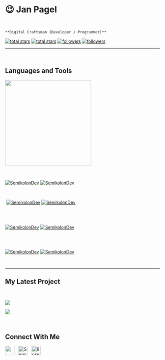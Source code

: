 
<h1>😉 Jan Pagel</h1>
<br /> 

                    
`**Digital Craftsman (Developer / Programmer)**`

                    

<p align="left"></p>
<p align="left"> 
  <a href="https://github.com/SemikolonDev?tab=repositories&sort=stargazers#gh-light-mode-only">
    <img alt="total stars" title="Total stars on GitHub" src="https://custom-icon-badges.demolab.com/github/stars/SemikolonDev?color=3ea97d&style=for-the-badge&labelColor=40b682&logo=star#gh-light-mode-only"/></a>
  
  <a href="https://github.com/SemikolonDev?tab=repositories&sort=stargazers#gh-dark-mode-only">
    <img alt="total stars" title="Total stars on GitHub" src="https://custom-icon-badges.demolab.com/github/stars/SemikolonDev?color=655489&style=for-the-badge&labelColor=c691e9&logo=star#gh-dark-mode-only"/></a>
  
  <a href="https://github.com/SemikolonDev?tab=followers#gh-light-mode-only">
    <img alt="followers" title="Follow me on Github" src="https://custom-icon-badges.demolab.com/github/followers/SemikolonDev?color=2c4954&labelColor=2c3e50&style=for-the-badge&logo=person-add&label=Follow&logoColor=white#gh-light-mode-only"/></a>
    
  <a href="https://github.com/SemikolonDev?tab=followers#gh-dark-mode-only">
    <img alt="followers" title="Follow me on Github" src="https://custom-icon-badges.demolab.com/github/followers/SemikolonDev?color=dacc84&labelColor=f9e692&style=for-the-badge&logo=person-add&label=Follow&logoColor=white#gh-dark-mode-only"/></a>
</p>

---
<br />

                    

<h2>Languages and Tools</h2> 
<p align="left">
<img width="280px"  src="https://skillicons.dev/icons?i=html,css,c#,dotnet,mysql,java,git,react,nextjs,materialui,linux,docker,cpp&perline=9"  />
</p>
<br />

                    

<p><a href="https://github.com/SemikolonDev#gh-dark-mode-only" target="_blank"><img align="center" src="https://github-readme-stats.vercel.app/api/top-langs/?username=SemikolonDev&langs_count=6&show_icon=true&layout=compact&theme=nightowl#gh-dark-mode-only" alt="SemikolonDev" /></a>
  <a href="https://github.com/SemikolonDev#gh-light-mode-only" target="_blank"><img align="center" src="https://github-readme-stats.vercel.app/api/top-langs/?username=SemikolonDev&langs_count=6&show_icon=true&layout=compact&theme=vue#gh-light-mode-only" alt="SemikolonDev" /></a>
</p>

<br />

<p>&nbsp;<a href="https://github.com/SemikolonDev#gh-dark-mode-only" target="_blank"><img align="center" src="https://github-readme-stats.vercel.app/api?username=SemikolonDev&count_private=true&show_icons=true&theme=nightowl#gh-dark-mode-only" alt="SemikolonDev" /></a>
<a href="https://github.com/SemikolonDev#gh-light-mode-only" target="_blank"><img align="center" src="https://github-readme-stats.vercel.app/api?username=SemikolonDev&count_private=true&show_icons=true&theme=vue#gh-light-mode-only" alt="SemikolonDev" /></a>
</p> 
<br>
<br />

<p><a href="https://github.com/SemikolonDev#gh-dark-mode-only" target="_blank"><img align="center" src="https://streak-stats.demolab.com?user=SemikolonDev&theme=nightowl#gh-dark-mode-only" alt="SemikolonDev"/></a>
<a href="https://github.com/SemikolonDev#gh-light-mode-only" target="_blank"><img align="center" src="https://streak-stats.demolab.com?user=SemikolonDev&theme=vue#gh-light-mode-only" alt="SemikolonDev"/></a></p>
<br/>
<br />

<p><a href="https://github.com/SemikolonDev#gh-dark-mode-only" target="_blank"><img align="center" src="https://github-readme-activity-graph.cyclic.app/graph?username=SemikolonDev&theme=nightowl#gh-dark-mode-only" alt="SemikolonDev" /></a>
<a href="https://github.com/SemikolonDev#gh-light-mode-only" target="_blank"><img align="center" src="https://github-readme-activity-graph.cyclic.app/graph?username=SemikolonDev&theme=vue#gh-light-mode-only" alt="SemikolonDev" /></a></p>
<br/>

---


                    

<h2>My Latest Project</h2> 
<br />
<p><a href="https://github.com/SemikolonDev/ITECH-Auto-Attendance#gh-dark-mode-only" target="_blank"><img align="center" src="https://github-readme-stats.vercel.app/api/pin/?username=SemikolonDev&repo=ITECH-Auto-Attendance&theme=nightowl&show_owner=true#gh-dark-mode-only"/></a></p>
<p><a href="https://github.com/SemikolonDev/ITECH-Auto-Attendance#gh-light-mode-only" target="_blank"><img align="center" src="https://github-readme-stats.vercel.app/api/pin/?username=SemikolonDev&repo=ITECH-Auto-Attendance&theme=vue&show_owner=true#gh-light-mode-only"/></a></p>
<br />


                    

<h2>Connect With Me</h2> 
<p align="left">
<a href="https://twitter.com/" target="_blank"><img align="left" width="30px" style="padding-right:10px;" src="https://raw.githubusercontent.com/rahuldkjain/github-profile-readme-generator/master/src/images/icons/Social/twitter.svg" alt="" /></a>
<a href="https://instagram.com/Semikolon_dev" target="_blank"><img align="left" width="30px" style="padding-right:10px" src="https://raw.githubusercontent.com/rahuldkjain/github-profile-readme-generator/master/src/images/icons/Social/instagram.svg" alt="Semikolon_dev" /></a>
<a href="https://www.linkedin.com/in/jan-lukas-pagel-b865b6273/" target="_blank"><img align="left" alt="linkedin" width="30px" style="padding-right: 10px;" src="https://cdn.jsdelivr.net/gh/devicons/devicon/icons/linkedin/linkedin-original.svg" /></a>
</p>

                

            
